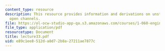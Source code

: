 ```yaml
---
content_type: resource
description: This resource provides information and derivations on unsteady flow in
  open channels.
file: https://ol-ocw-studio-app-qa.s3.amazonaws.com/courses/1-060-engineering-mechanics-ii-spring-2006/e89c1ee8512da8d72b8a27211ae7877c_lecture33.pdf
file_type: application/pdf
resourcetype: Document
title: lecture33.pdf
uid: e89c1ee8-512d-a8d7-2b8a-27211ae7877c
---
```

